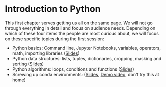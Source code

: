 # Introduction to Python

This first chapter serves getting us all on the same page. We will not go through everything in detail and focus on audience needs. Depending on which of these four items the people are most curious about, we will focus on these specific topics during the first session:

* Python basics: Command line, Jupyter Notebooks, variables, operators, math, importing libraries ([Slides](https://github.com/BiAPoL/Image-data-science-with-Python-and-Napari-EPFL2022/raw/main/docs/day1a_Python_Introduction/Python_basics.pdf))
* Python data structures: lists, tuples, dictionaries, cropping, masking and sorting ([Slides](https://github.com/BiAPoL/Image-data-science-with-Python-and-Napari-EPFL2022/raw/main/docs/day1a_Python_Introduction/Python_data_structures.pdf))
* Python algorithms: loops, conditions and functions ([Slides](https://github.com/BiAPoL/Image-data-science-with-Python-and-Napari-EPFL2022/raw/main/docs/day1a_Python_Introduction/Python_algorithms.pdf))
* Screwing up conda environments: ([Slides](https://github.com/BiAPoL/Image-data-science-with-Python-and-Napari-EPFL2022/raw/main/docs/day1a_Python_Introduction/screwing_up_conda_environments.pdf), [Demo video](https://github.com/BiAPoL/Image-data-science-with-Python-and-Napari-EPFL2022/raw/main/docs/day1a_Python_Introduction/screwing_up_conda_environments.mp4), don't try this at home)

